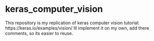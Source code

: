 <h1>keras_computer_vision</h1>
This repository is my replication of keras computer vision tutorial: https://keras.io/examples/vision/
Ill implement it on my own, add there comments, so its easier to reuse.
